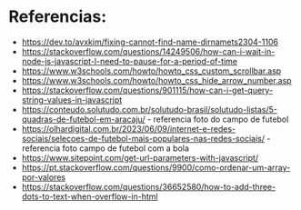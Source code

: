 # Referencias:
- https://dev.to/avxkim/fixing-cannot-find-name-dirnamets2304-1106
- https://stackoverflow.com/questions/14249506/how-can-i-wait-in-node-js-javascript-l-need-to-pause-for-a-period-of-time
- https://www.w3schools.com/howto/howto_css_custom_scrollbar.asp
- https://www.w3schools.com/howto/howto_css_hide_arrow_number.asp
- https://stackoverflow.com/questions/901115/how-can-i-get-query-string-values-in-javascript
- https://conteudo.solutudo.com.br/solutudo-brasil/solutudo-listas/5-quadras-de-futebol-em-aracaju/ - referencia foto do campo de futebol
- https://olhardigital.com.br/2023/06/09/internet-e-redes-sociais/selecoes-de-futebol-mais-populares-nas-redes-sociais/ - referencia foto campo de futebol com a bola
- https://www.sitepoint.com/get-url-parameters-with-javascript/
- https://pt.stackoverflow.com/questions/9900/como-ordenar-um-array-por-valores
- https://stackoverflow.com/questions/36652580/how-to-add-three-dots-to-text-when-overflow-in-html